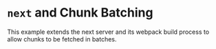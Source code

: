# `next` and Chunk Batching

This example extends the next server and its webpack build process
to allow chunks to be fetched in batches.
